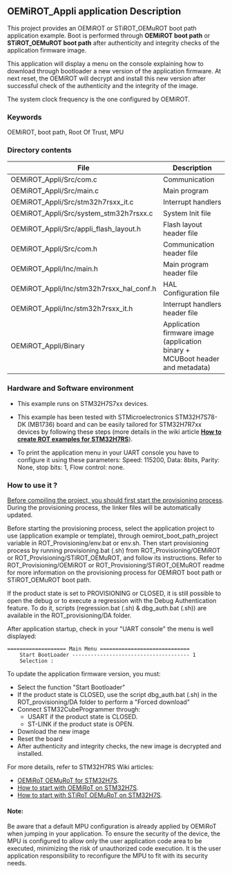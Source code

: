 ## <b>OEMiROT_Appli application Description</b>

This project provides an OEMiROT or STiROT_OEMuROT boot path application example. Boot is performed through <b>OEMiROT boot path</b> or <b>STiROT_OEMuROT boot path</b>
after authenticity and integrity checks of the application firmware image.

This application will display a menu on the console explaining how to download through bootloader a new version of the application firmware. At next reset,
the OEMiROT will decrypt and install this new version after successful check of the authenticity and the integrity of the image.

The system clock frequency is the one configured by OEMiROT.

### <b>Keywords</b>

OEMiROT, boot path, Root Of Trust, MPU

### <b>Directory contents</b>

File | Description
 --- | ---
  OEMiROT_Appli/Src/com.c                       |  Communication
  OEMiROT_Appli/Src/main.c                      |  Main program
  OEMiROT_Appli/Src/stm32h7rsxx_it.c            |  Interrupt handlers
  OEMiROT_Appli/Src/system_stm32h7rsxx.c        |  System Init file
  OEMiROT_Appli/Src/appli_flash_layout.h        |  Flash layout header file
  OEMiROT_Appli/Src/com.h                       |  Communication header file
  OEMiROT_Appli/Inc/main.h                      |  Main program header file
  OEMiROT_Appli/Inc/stm32h7rsxx_hal_conf.h      |  HAL Configuration file
  OEMiROT_Appli/Inc/stm32h7rsxx_it.h            |  Interrupt handlers header file
  OEMiROT_Appli/Binary                          |  Application firmware image (application binary + MCUBoot header and metadata)

### <b>Hardware and Software environment</b>

  - This example runs on STM32H7S7xx devices.

  - This example has been tested with STMicroelectronics STM32H7S78-DK (MB1736) board and can be easily tailored for
    STM32H7R7xx devices by following these steps
    (more details in the wiki article [<b>How to create ROT examples for STM32H7RS</b>](https://wiki.st.com/stm32mcu/wiki/Security:How_to_create_ROT_examples_for_STM32H7RS)).

  - To print the application menu in your UART console you have to configure it using these parameters:
    Speed: 115200, Data: 8bits, Parity: None, stop bits: 1, Flow control: none.

### <b>How to use it ?</b>

<u>Before compiling the project, you should first start the provisioning process</u>. During the provisioning process, the linker files
will be automatically updated.

Before starting the provisioning process, select the application project to use (application example or template),
through oemirot_boot_path_project variable in ROT_Provisioning/env.bat or env.sh.
Then start provisioning process by running provisioning.bat (.sh) from ROT_Provisioning/OEMiROT or ROT_Provisioning/STiROT_OEMuROT,
and follow its instructions. Refer to ROT_Provisioning/OEMiROT or ROT_Provisioning/STiROT_OEMuROT readme for more information on
the provisioning process for OEMiROT boot path or STiROT_OEMuROT boot path.

If the product state is set to PROVISIONING or CLOSED, it is still possible to open the debug or to execute a regression
with the Debug Authentication feature. To do it, scripts (regression.bat (.sh) & dbg_auth.bat (.sh)) are available in the ROT_provisioning/DA folder.

After application startup, check in your "UART console" the menu is well displayed:
```
=================== Main Menu =============================
    Start BootLoader -------------------------------------- 1
    Selection :
```

To update the application firmware version, you must:

  - Select the function "Start Bootloader"
  - If the product state is CLOSED, use the script dbg_auth.bat (.sh) in the ROT_provisioning/DA folder to perform a "Forced download"
  - Connect STM32CubeProgrammer through:
      - USART if the product state is CLOSED.
      - ST-LINK if the product state is OPEN.
  - Download the new image
  - Reset the board
  - After authenticity and integrity checks, the new image is decrypted and installed.

For more details, refer to STM32H7RS Wiki articles:

  - [OEMiRoT OEMuRoT for STM32H7S](https://wiki.st.com/stm32mcu/wiki/Security:OEMiRoT_OEMuRoT_for_STM32H7S).
  - [How to start with OEMiRoT on STM32H7S](https://wiki.st.com/stm32mcu/wiki/Security:How_to_start_with_OEMiRoT_on_STM32H7S).
  - [How to start with STiRoT OEMuRoT on STM32H7S](https://wiki.st.com/stm32mcu/wiki/Security:How_to_start_with_STiRoT_OEMuRoT_on_STM32H7S).


#### <b>Note:</b>

Be aware that a default MPU configuration is already applied by OEMiRoT when jumping in your application. To ensure the security of the
device, the MPU is configured to allow only the user application code area to be executed, minimizing the risk of unauthorized code execution.
It is the user application responsibility to reconfigure the MPU to fit with its security needs.
